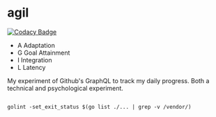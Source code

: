 



# agil

[![Codacy Badge](https://api.codacy.com/project/badge/Grade/e49184e949bd49b3812233fe3b69f43b)](https://app.codacy.com/manual/mchirico/agil?utm_source=github.com&utm_medium=referral&utm_content=mchirico/agil&utm_campaign=Badge_Grade_Settings)

- A Adaptation
- G Goal Attainment
- I Integration
- L Latency

My experiment of Github's GraphQL to track my daily progress. Both a technical and psychological experiment.



```

golint -set_exit_status $(go list ./... | grep -v /vendor/)

```



